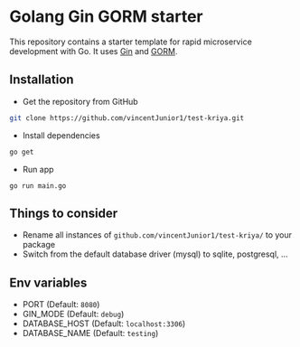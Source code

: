 # Golang Gin GORM starter

This repository contains a starter template for rapid microservice development
with Go. It uses [Gin](https://github.com/gin-gonic/gin) and
[GORM](https://gorm.io).

## Installation
* Get the repository from GitHub
``` bash
git clone https://github.com/vincentJunior1/test-kriya.git
```
* Install dependencies
``` bash
go get
```

* Run app
```
go run main.go
```

## Things to consider
* Rename all instances of `github.com/vincentJunior1/test-kriya/` to your package
* Switch from the default database driver (mysql) to sqlite, postgresql, ...

## Env variables

* PORT (Default: `8080`)
* GIN_MODE (Default: `debug`)
* DATABASE_HOST (Default: `localhost:3306`)
* DATABASE_NAME (Default: `testing`)
